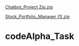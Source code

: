 [Chatbot_Project Zip.zip](https://github.com/user-attachments/files/21516492/Chatbot_Project.Zip.zip)


[Stock_Portfolio_Manager (1).zip](https://github.com/user-attachments/files/21516486/Stock_Portfolio_Manager.1.zip)
# codeAlpha_Task
